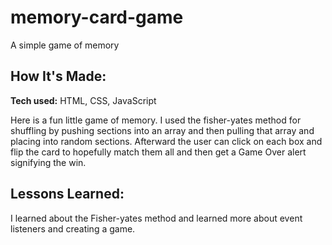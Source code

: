 # memory-card-game
A simple game of memory


## How It's Made:

**Tech used:** HTML, CSS, JavaScript

Here is a fun little game of memory. I used the fisher-yates method for shuffling by pushing sections into an array and then pulling that array and placing into random sections. Afterward the user can click on each box and flip the card to hopefully match them all and then get a Game Over alert signifying the win.

## Lessons Learned:

I learned about the Fisher-yates method and learned more about event listeners and creating a game.
